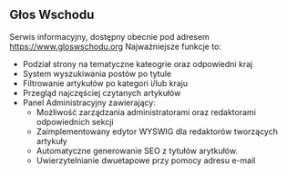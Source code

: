 ## Głos Wschodu
Serwis informacyjny, dostępny obecnie pod adresem https://www.gloswschodu.org
Najważniejsze funkcje to:
- Podział strony na tematyczne kateogrie oraz odpowiedni kraj
- System wyszukiwania postów po tytule
- Filtrowanie artykułów po kategori i/lub kraju
- Przegląd najczęściej czytanych artykułów
- Panel Administracyjny zawierający:
    - Możliwość zarządzania administratorami oraz redaktorami odpowiednich sekcji
    - Zaimplementowany edytor WYSWIG dla redaktorów tworzących artykuły
    - Automatyczne generowanie SEO z tytułów arytkułów.
    - Uwierzytelnianie dwuetapowe przy pomocy adresu e-mail
